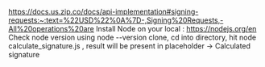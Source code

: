 https://docs.us.zip.co/docs/api-implementation#signing-requests:~:text=%22USD%22%0A%7D-,Signing%20Requests,-All%20operations%20are
Install Node on your local : https://nodejs.org/en
Check node version using node --version 
clone, cd into directory, hit node calculate_signature.js , result will be present in placeholder -> Calculated signature

